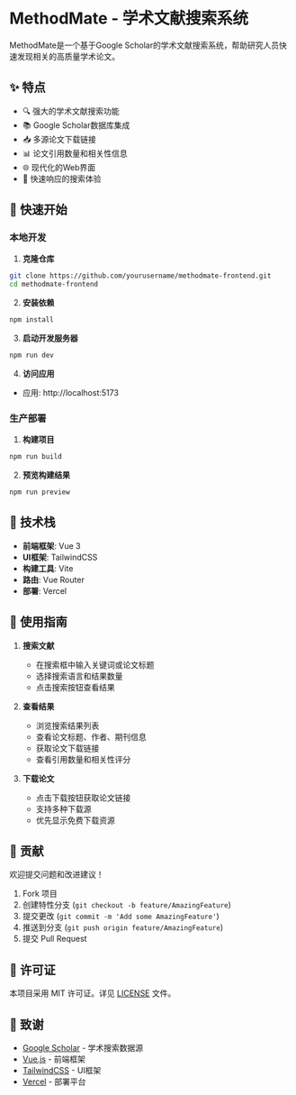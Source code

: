 # MethodMate - 学术文献搜索系统

MethodMate是一个基于Google Scholar的学术文献搜索系统，帮助研究人员快速发现相关的高质量学术论文。

## ✨ 特点

- 🔍 强大的学术文献搜索功能
- 📚 Google Scholar数据库集成
- 📥 多源论文下载链接
- 📊 论文引用数量和相关性信息
- 🌐 现代化的Web界面
- 🚀 快速响应的搜索体验

## 🚀 快速开始

### 本地开发

1. **克隆仓库**
```bash
git clone https://github.com/yourusername/methodmate-frontend.git
cd methodmate-frontend
```

2. **安装依赖**
```bash
npm install
```

3. **启动开发服务器**
```bash
npm run dev
```

4. **访问应用**
- 应用: http://localhost:5173

### 生产部署

1. **构建项目**
```bash
npm run build
```

2. **预览构建结果**
```bash
npm run preview
```

## 🔧 技术栈

- **前端框架**: Vue 3
- **UI框架**: TailwindCSS
- **构建工具**: Vite
- **路由**: Vue Router
- **部署**: Vercel

## 📖 使用指南

1. **搜索文献**
   - 在搜索框中输入关键词或论文标题
   - 选择搜索语言和结果数量
   - 点击搜索按钮查看结果

2. **查看结果**
   - 浏览搜索结果列表
   - 查看论文标题、作者、期刊信息
   - 获取论文下载链接
   - 查看引用数量和相关性评分

3. **下载论文**
   - 点击下载按钮获取论文链接
   - 支持多种下载源
   - 优先显示免费下载资源

## 🤝 贡献

欢迎提交问题和改进建议！

1. Fork 项目
2. 创建特性分支 (`git checkout -b feature/AmazingFeature`)
3. 提交更改 (`git commit -m 'Add some AmazingFeature'`)
4. 推送到分支 (`git push origin feature/AmazingFeature`)
5. 提交 Pull Request

## 📄 许可证

本项目采用 MIT 许可证。详见 [LICENSE](LICENSE) 文件。

## 🙏 致谢

- [Google Scholar](https://scholar.google.com/) - 学术搜索数据源
- [Vue.js](https://vuejs.org/) - 前端框架
- [TailwindCSS](https://tailwindcss.com/) - UI框架
- [Vercel](https://vercel.com/) - 部署平台
